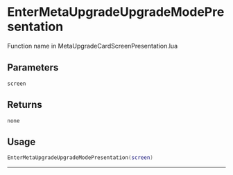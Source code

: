 # EnterMetaUpgradeUpgradeModePresentation
Function name in MetaUpgradeCardScreenPresentation.lua
## Parameters
`screen`
## Returns
`none`
## Usage
```lua
EnterMetaUpgradeUpgradeModePresentation(screen)
```
---

